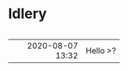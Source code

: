# Idlery

<table width="100%" border="0" cellpadding="30" cellspacing="0" bgcolor="transparent" align="left" frame="void">
  <colgroup>
    <col width="150" />
    <col />
  </colgroup>
  <tbody>
    <tr>
      <td align="right">2020-08-07<br>13:32</td>
      <td>Hello &gt;?</td>
    </tr>
  </tbody>
</table>